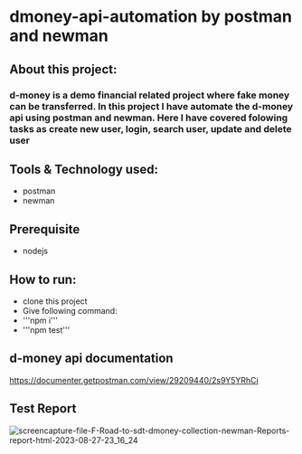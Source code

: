 # dmoney-api-automation by postman and newman

## About this project:
### d-money is a demo financial related project where fake money can be transferred. In this project I have automate the d-money api using postman and newman. Here I have covered folowing tasks as create new user, login, search user, update and delete user


## Tools & Technology used:
- postman
- newman

## Prerequisite
- nodejs
  
## How to run:
- clone this project
- Give following command:
- '''npm i'''
- '''npm test'''

## d-money api documentation
 https://documenter.getpostman.com/view/29209440/2s9Y5YRhCi

## Test Report
![screencapture-file-F-Road-to-sdt-dmoney-collection-newman-Reports-report-html-2023-08-27-23_16_24](https://github.com/fahmidasultana14/dmoney-api-newman-report/assets/101444545/0bcb8193-7f2e-4264-953a-8c0878c61119)


